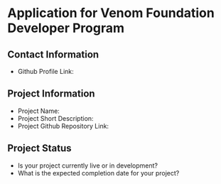 # Application for Venom Foundation Developer Program

## Contact Information

- Github Profile Link:

## Project Information
- Project Name:
- Project Short Description:
- Project Github Repository Link:

## Project Status
- Is your project currently live or in development?
- What is the expected completion date for your project?
